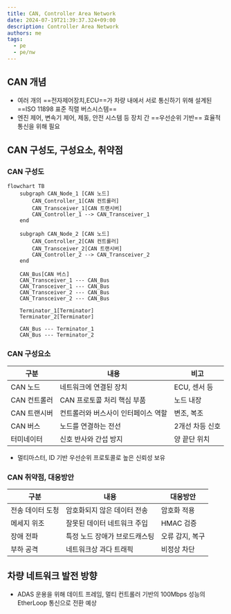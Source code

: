 ```yaml
---
title: CAN, Controller Area Network
date: 2024-07-19T21:39:37.324+09:00
description: Controller Area Network
authors: me
tags: 
  - pe
  - pe/nw 
---
```


## CAN 개념

- 여러 개의 ==전자제어장치,ECU==가 차량 내에서 서로 통신하기 위해 설계된 ==ISO 11898 표준 직렬 버스시스템==
- 엔진 제어, 변속기 제어, 제동, 안전 시스템 등 장치 간 ==우선순위 기반== 효율적 통신을 위해 필요

## CAN 구성도, 구성요소, 취약점

### CAN 구성도

```mermaid
flowchart TB
    subgraph CAN_Node_1 [CAN 노드]
        CAN_Controller_1[CAN 컨트롤러]
        CAN_Transceiver_1[CAN 트랜시버]
        CAN_Controller_1 --> CAN_Transceiver_1
    end

    subgraph CAN_Node_2 [CAN 노드]
        CAN_Controller_2[CAN 컨트롤러]
        CAN_Transceiver_2[CAN 트랜시버]
        CAN_Controller_2 --> CAN_Transceiver_2
    end

    CAN_Bus[CAN 버스]
    CAN_Transceiver_1 --- CAN_Bus
    CAN_Transceiver_1 --- CAN_Bus
    CAN_Transceiver_2 --- CAN_Bus
    CAN_Transceiver_2 --- CAN_Bus

    Terminator_1[Terminator]
    Terminator_2[Terminator]
    
    CAN_Bus --- Terminator_1
    CAN_Bus --- Terminator_2
```

### CAN 구성요소

| 구분 | 내용 | 비고 |
| --- | --- | --- |
| CAN 노드 | 네트워크에 연결된 장치 | ECU, 센서 등 |
| CAN 컨트롤러 | CAN 프로토콜 처리 핵심 부품 | 노드 내장 |
| CAN 트랜시버 | 컨트롤러와 버스사이 인터페이스 역할 | 변조, 복조 |
| CAN 버스 | 노드를 연결하는 전선 | 2개선 차등 신호 |
| 터미네이터 | 신호 반사와 간섭 방지 | 양 끝단 위치 |

- 멀티마스터, ID 기반 우선순위 프로토콜로 높은 신뢰성 보유

### CAN 취약점, 대응방안

| 구분 | 내용 | 대응방안 |
| --- | --- | --- |
| 전송 데이터 도청 | 암호화되지 않은 데이터 전송 | 암호화 적용 |
| 메세지 위조 | 잘못된 데이터 네트워크 주입 | HMAC 검증 |
| 장애 전파 | 특정 노드 장애가 브로드캐스팅 | 오류 감지, 복구 |
| 부하 공격 | 네트워크상 과다 트래픽 | 비정상 차단 |

## 차량 네트워크 발전 방향

- ADAS 운용을 위해 데이트 프레임, 멀티 컨트롤러 기반의 100Mbps 성능의 EtherLoop 통신으로 전환 예상
